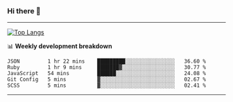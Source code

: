 ### Hi there 👋

-------
[![Top Langs](https://github-readme-stats.vercel.app/api/top-langs/?username=ashish-r)](https://github.com/anuraghazra/github-readme-stats)

📊 **Weekly development breakdown**
<!--START_SECTION:waka-->
```text
JSON         1 hr 22 mins    █████████░░░░░░░░░░░░░░░░   36.60 % 
Ruby         1 hr 9 mins     ███████▓░░░░░░░░░░░░░░░░░   30.77 % 
JavaScript   54 mins         ██████░░░░░░░░░░░░░░░░░░░   24.08 % 
Git Config   5 mins          ▓░░░░░░░░░░░░░░░░░░░░░░░░   02.67 % 
SCSS         5 mins          ▓░░░░░░░░░░░░░░░░░░░░░░░░   02.41 % 
```
<!--END_SECTION:waka-->
-------

<!--
**ashish-r/ashish-r** is a ✨ _special_ ✨ repository because its `README.md` (this file) appears on your GitHub profile.

Here are some ideas to get you started:

- 🔭 I’m currently working on ...
- 🌱 I’m currently learning ...
- 👯 I’m looking to collaborate on ...
- 🤔 I’m looking for help with ...
- 💬 Ask me about ...
- 📫 How to reach me: ...
- 😄 Pronouns: ...
- ⚡ Fun fact: ...
-->
